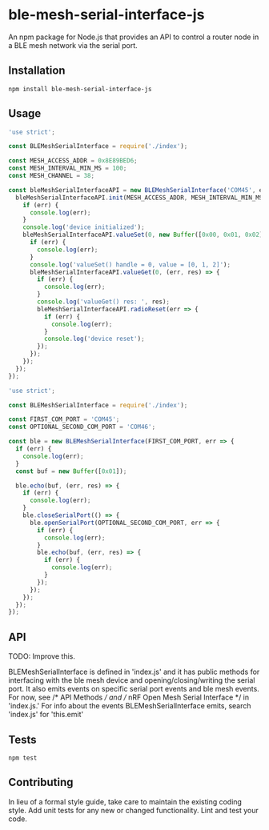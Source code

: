 ble-mesh-serial-interface-js
=========

An npm package for Node.js that provides an API to control a router node in a BLE mesh network via the serial port.

## Installation

  `npm install ble-mesh-serial-interface-js`

## Usage

```javascript
'use strict';

const BLEMeshSerialInterface = require('./index');

const MESH_ACCESS_ADDR = 0x8E89BED6;
const MESH_INTERVAL_MIN_MS = 100;
const MESH_CHANNEL = 38;

const bleMeshSerialInterfaceAPI = new BLEMeshSerialInterface('COM45', err => {
  bleMeshSerialInterfaceAPI.init(MESH_ACCESS_ADDR, MESH_INTERVAL_MIN_MS, MESH_CHANNEL, err => {
    if (err) {
      console.log(err);
    }
    console.log('device initialized');
    bleMeshSerialInterfaceAPI.valueSet(0, new Buffer([0x00, 0x01, 0x02]), err => {
      if (err) {
        console.log(err);
      }
      console.log('valueSet() handle = 0, value = [0, 1, 2]');
      bleMeshSerialInterfaceAPI.valueGet(0, (err, res) => {
        if (err) {
          console.log(err);
        }
        console.log('valueGet() res: ', res);
        bleMeshSerialInterfaceAPI.radioReset(err => {
          if (err) {
            console.log(err);
          }
          console.log('device reset');
        });
      });
    });
  });
});
```

```javascript
'use strict';

const BLEMeshSerialInterface = require('./index');

const FIRST_COM_PORT = 'COM45';
const OPTIONAL_SECOND_COM_PORT = 'COM46';

const ble = new BLEMeshSerialInterface(FIRST_COM_PORT, err => {
  if (err) {
    console.log(err);
  }
  const buf = new Buffer([0x01]);

  ble.echo(buf, (err, res) => {
    if (err) {
      console.log(err);
    }
    ble.closeSerialPort(() => {
      ble.openSerialPort(OPTIONAL_SECOND_COM_PORT, err => {
        if (err) {
          console.log(err);
        }
        ble.echo(buf, (err, res) => {
          if (err) {
            console.log(err);
          }
        });
      });
    });
  });
});
```

## API

TODO: Improve this.

BLEMeshSerialInterface is defined in 'index.js' and it has public methods for interfacing with the ble mesh device and opening/closing/writing the serial port. It also emits events on specific serial port events and ble mesh events. For now, see /* API Methods */ and /* nRF Open Mesh Serial Interface */ in 'index.js.' For info about the events BLEMeshSerialInterface emits, search 'index.js' for 'this.emit'

## Tests

  `npm test`

## Contributing

In lieu of a formal style guide, take care to maintain the existing coding style. Add unit tests for any new or changed functionality. Lint and test your code.
